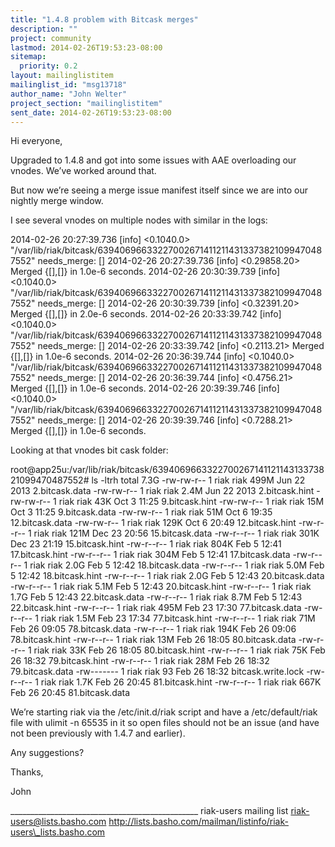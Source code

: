 ```yaml
---
title: "1.4.8 problem with Bitcask merges"
description: ""
project: community
lastmod: 2014-02-26T19:53:23-08:00
sitemap:
  priority: 0.2
layout: mailinglistitem
mailinglist_id: "msg13718"
author_name: "John Welter"
project_section: "mailinglistitem"
sent_date: 2014-02-26T19:53:23-08:00
---
```



Hi everyone,

Upgraded to 1.4.8 and got into some issues with AAE overloading our vnodes. 
We’ve worked around that.

But now we’re seeing a merge issue manifest itself since we are into our 
nightly merge window.

I see several vnodes on multiple nodes with similar in the logs:

2014-02-26 20:27:39.736 [info] <0.1040.0> 
"/var/lib/riak/bitcask/639406966332270026714112114313373821099470487552" 
needs\_merge: []
2014-02-26 20:27:39.736 [info] <0.29858.20> Merged {[],[]} in 1.0e-6 seconds.
2014-02-26 20:30:39.739 [info] <0.1040.0> 
"/var/lib/riak/bitcask/639406966332270026714112114313373821099470487552" 
needs\_merge: []
2014-02-26 20:30:39.739 [info] <0.32391.20> Merged {[],[]} in 2.0e-6 seconds.
2014-02-26 20:33:39.742 [info] <0.1040.0> 
"/var/lib/riak/bitcask/639406966332270026714112114313373821099470487552" 
needs\_merge: []
2014-02-26 20:33:39.742 [info] <0.2113.21> Merged {[],[]} in 1.0e-6 seconds.
2014-02-26 20:36:39.744 [info] <0.1040.0> 
"/var/lib/riak/bitcask/639406966332270026714112114313373821099470487552" 
needs\_merge: []
2014-02-26 20:36:39.744 [info] <0.4756.21> Merged {[],[]} in 1.0e-6 seconds.
2014-02-26 20:39:39.746 [info] <0.1040.0> 
"/var/lib/riak/bitcask/639406966332270026714112114313373821099470487552" 
needs\_merge: []
2014-02-26 20:39:39.746 [info] <0.7288.21> Merged {[],[]} in 1.0e-6 seconds.

Looking at that vnodes bit cask folder:

root@app25u:/var/lib/riak/bitcask/639406966332270026714112114313373821099470487552#
 ls -ltrh
total 7.3G
-rw-rw-r-- 1 riak riak 499M Jun 22 2013 2.bitcask.data
-rw-rw-r-- 1 riak riak 2.4M Jun 22 2013 2.bitcask.hint
-rw-rw-r-- 1 riak riak 43K Oct 3 11:25 9.bitcask.hint
-rw-rw-r-- 1 riak riak 15M Oct 3 11:25 9.bitcask.data
-rw-rw-r-- 1 riak riak 51M Oct 6 19:35 12.bitcask.data
-rw-rw-r-- 1 riak riak 129K Oct 6 20:49 12.bitcask.hint
-rw-r--r-- 1 riak riak 121M Dec 23 20:56 15.bitcask.data
-rw-r--r-- 1 riak riak 301K Dec 23 21:19 15.bitcask.hint
-rw-r--r-- 1 riak riak 804K Feb 5 12:41 17.bitcask.hint
-rw-r--r-- 1 riak riak 304M Feb 5 12:41 17.bitcask.data
-rw-r--r-- 1 riak riak 2.0G Feb 5 12:42 18.bitcask.data
-rw-r--r-- 1 riak riak 5.0M Feb 5 12:42 18.bitcask.hint
-rw-r--r-- 1 riak riak 2.0G Feb 5 12:43 20.bitcask.data
-rw-r--r-- 1 riak riak 5.1M Feb 5 12:43 20.bitcask.hint
-rw-r--r-- 1 riak riak 1.7G Feb 5 12:43 22.bitcask.data
-rw-r--r-- 1 riak riak 8.7M Feb 5 12:43 22.bitcask.hint
-rw-r--r-- 1 riak riak 495M Feb 23 17:30 77.bitcask.data
-rw-r--r-- 1 riak riak 1.5M Feb 23 17:34 77.bitcask.hint
-rw-r--r-- 1 riak riak 71M Feb 26 09:05 78.bitcask.data
-rw-r--r-- 1 riak riak 194K Feb 26 09:06 78.bitcask.hint
-rw-r--r-- 1 riak riak 13M Feb 26 18:05 80.bitcask.data
-rw-r--r-- 1 riak riak 33K Feb 26 18:05 80.bitcask.hint
-rw-r--r-- 1 riak riak 75K Feb 26 18:32 79.bitcask.hint
-rw-r--r-- 1 riak riak 28M Feb 26 18:32 79.bitcask.data
-rw------- 1 riak riak 93 Feb 26 18:32 bitcask.write.lock
-rw-r--r-- 1 riak riak 1.7K Feb 26 20:45 81.bitcask.hint
-rw-r--r-- 1 riak riak 667K Feb 26 20:45 81.bitcask.data

We’re starting riak via the /etc/init.d/riak script and have a 
/etc/default/riak file with ulimit -n 65535 in it so open files should not be 
an issue (and have not been previously with 1.4.7 and earlier).

Any suggestions?

Thanks,

John


\_\_\_\_\_\_\_\_\_\_\_\_\_\_\_\_\_\_\_\_\_\_\_\_\_\_\_\_\_\_\_\_\_\_\_\_\_\_\_\_\_\_\_\_\_\_\_
riak-users mailing list
riak-users@lists.basho.com
http://lists.basho.com/mailman/listinfo/riak-users\_lists.basho.com

